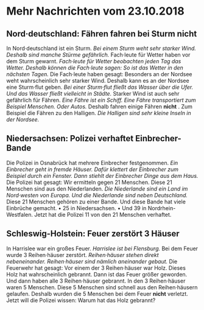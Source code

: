 # Mehr Nachrichten vom 23.10.2018


## Nord·deutschland: Fähren fahren bei Sturm nicht
In Nord·deutschland ist ein Sturm. 
*Bei einem Sturm weht sehr starker Wind.* 
*Deshalb sind manche Stürme gefährlich.* Fach·leute für Wetter haben vor dem Sturm gewarnt. 
*Fach·leute für Wetter beobachten jeden Tag das Wetter.* 
*Deshalb können die Fach·leute sagen:* 
*So ist das Wetter in den nächsten Tagen.* Die Fach·leute haben gesagt: Besonders an der Nordsee weht wahrscheinlich sehr starker Wind. Deshalb kann es an der Nordsee eine Sturm·flut geben. 
*Bei einer Sturm·flut fließt das Wasser über die Ufer.* 
*Und das Wasser fließt vielleicht in Städte.* Starker Wind ist auch sehr gefährlich für Fähren. 
*Eine Fähre ist ein Schiff.* 
*Eine Fähre transportiert zum Beispiel Menschen.* *Oder Autos.* Deshalb fahren einige Fähren **nicht** . Zum Beispiel die Fähren zu den Halligen. 
*Die Halligen sind sehr kleine Inseln in der Nordsee.* 

## Niedersachsen: Polizei verhaftet Einbrecher-Bande
Die Polizei in Osnabrück hat mehrere Einbrecher festgenommen. 
*Ein Einbrecher geht in fremde Häuser.* 
*Dafür klettert der Einbrecher zum Beispiel durch ein Fenster.* 
*Dann stiehlt der Einbrecher Dinge aus dem Haus.* Die Polizei hat gesagt: Wir ermitteln gegen 21 Menschen. Diese 21 Menschen sind aus den Niederlanden. 
*Die Niederlande sind ein Land im Nord·westen von Europa.* 
*Und die Niederlande sind neben Deutschland.* Diese 21 Menschen gehören zu einer Bande. Und diese Bande hat viele Einbrüche gemacht. • 25 in Niedersachsen. • Und 39 in Nordrhein-Westfalen. Jetzt hat die Polizei 11 von den 21 Menschen verhaftet. 

## Schleswig-Holstein: Feuer zerstört 3 Häuser
In Harrislee war ein großes Feuer. 
*Harrislee ist bei Flensburg.* Bei dem Feuer wurde 3 Reihen·häuser zerstört. 
*Reihen·häuser stehen direkt nebeneinander.* 
*Reihen·häuser sind nämlich aneinander gebaut.* Die Feuerwehr hat gesagt: Vor einem der 3 Reihen·häuser war Holz. Dieses Holz hat wahrscheinlich gebrannt. Dann ist das Feuer größer geworden. Und dann haben alle 3 Reihen·häuser gebrannt. In den 3 Reihen·häuser waren 5 Menschen. Diese 5 Menschen sind schnell aus den Reihen·häusern gelaufen. Deshalb wurden die 5 Menschen bei dem Feuer **nicht** verletzt. Jetzt will die Polizei wissen: Warum hat das Holz gebrannt? 
